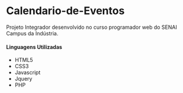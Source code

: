 # Calendario-de-Eventos

Projeto Integrador desenvolvido no curso programador web do SENAI Campus da Indústria. 

#### Linguagens Utilizadas
* HTML5
* CSS3
* Javascript
* Jquery
* PHP
